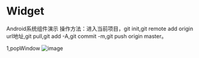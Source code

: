 # Widget
Android系统组件演示
操作方法：进入当前项目，git init,git remote add origin url地址,git pull,git add -A,git commit -m,git push origin master。


1,popWindow
![image]()